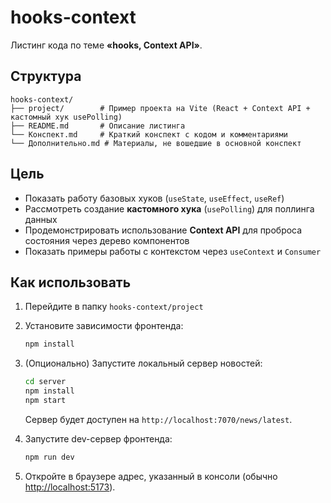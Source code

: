 # hooks-context

Листинг кода по теме **«hooks, Context API»**.

## Структура

```
hooks-context/
├── project/        # Пример проекта на Vite (React + Context API + кастомный хук usePolling)
├── README.md       # Описание листинга
└── Конспект.md     # Краткий конспект с кодом и комментариями
└── Дополнительно.md # Материалы, не вошедшие в основной конспект
```

## Цель

* Показать работу базовых хуков (`useState`, `useEffect`, `useRef`)
* Рассмотреть создание **кастомного хука** (`usePolling`) для поллинга данных
* Продемонстрировать использование **Context API** для проброса состояния через дерево компонентов
* Показать примеры работы с контекстом через `useContext` и `Consumer`

## Как использовать

1. Перейдите в папку `hooks-context/project`
2. Установите зависимости фронтенда:

   ```bash
   npm install
   ```
3. (Опционально) Запустите локальный сервер новостей:

   ```bash
   cd server
   npm install
   npm start
   ```

   Сервер будет доступен на `http://localhost:7070/news/latest`.
4. Запустите dev-сервер фронтенда:

   ```bash
   npm run dev
   ```
5. Откройте в браузере адрес, указанный в консоли (обычно [http://localhost:5173](http://localhost:5173)).
